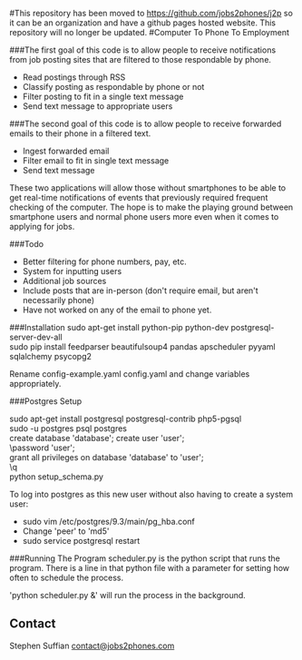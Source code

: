 #This repository has been moved to https://github.com/jobs2phones/j2p so it can be an organization and have a github pages hosted website. This repository will no longer be updated.
#Computer To Phone To Employment

###The first goal of this code is to allow people to receive notifications from job posting sites that are filtered to those respondable by phone.
-  Read postings through RSS
-  Classify posting as respondable by phone or not
-  Filter posting to fit in a single text message
-  Send text message to appropriate users

###The second goal of this code is to allow people to receive forwarded emails to their phone in a filtered text.

-  Ingest forwarded email
-  Filter email to fit in single text message
-  Send text message

These two applications will allow those without smartphones to be able to get real-time notifications of events that previously required frequent checking of the computer. The hope is to make the playing ground between smartphone users and normal phone users more even when it comes to applying for jobs.

###Todo
-  Better filtering for phone numbers, pay, etc.
-  System for inputting users
-  Additional job sources
-  Include posts that are in-person (don't require email, but aren't necessarily phone)
-  Have not worked on any of the email to phone yet.

###Installation
sudo apt-get install python-pip python-dev postgresql-server-dev-all  
sudo pip install feedparser beautifulsoup4 pandas apscheduler pyyaml sqlalchemy psycopg2

Rename config-example.yaml config.yaml and change variables appropriately.  

###Postgres Setup

sudo apt-get install postgresql postgresql-contrib php5-pgsql  
sudo -u postgres psql postgres  
create database 'database';
create user 'user';  
\password 'user';  
grant all privileges on database 'database' to 'user';  
\q  
python setup_schema.py  

To log into postgres as this new user without also having to create a system user:
- sudo vim /etc/postgres/9.3/main/pg_hba.conf
- Change 'peer' to 'md5'
- sudo service postgresql restart

###Running The Program
scheduler.py is the python script that runs the program. There is a line in that python file with a parameter for setting how often to schedule the process.

'python scheduler.py &' will run the process in the background.
## Contact
Stephen Suffian
contact@jobs2phones.com
